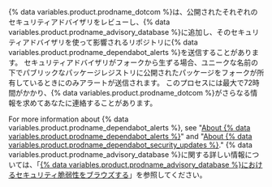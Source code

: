 {% data variables.product.prodname_dotcom %}は、公開されたそれぞれのセキュリティアドバイザリをレビューし、{% data variables.product.prodname_advisory_database %}に追加し、そのセキュリティアドバイザリを使って影響されるリポジトリに{% data variables.product.prodname_dependabot_alerts %}を送信することがあります。 セキュリティアドバイザリがフォークから生ずる場合、ユニークな名前の下でパブリックなパッケージレジストリに公開されたパッケージをフォークが所有しているときにのみアラートが送信されます。 このプロセスには最大で72時間がかかり、{% data variables.product.prodname_dotcom %}がさらなる情報を求めてあなたに連絡することがあります。

For more information about {% data variables.product.prodname_dependabot_alerts %}, see "[About {% data variables.product.prodname_dependabot_alerts %}](/github/managing-security-vulnerabilities/about-alerts-for-vulnerable-dependencies#dependabot-alerts-for-vulnerable-dependencies)" and "[About {% data variables.product.prodname_dependabot_security_updates %}](/github/managing-security-vulnerabilities/about-dependabot-security-updates#about-dependabot-security-updates)." {% data variables.product.prodname_advisory_database %}に関する詳しい情報については、「[{% data variables.product.prodname_advisory_database %}におけるセキュリティ脆弱性をブラウズする](/github/managing-security-vulnerabilities/browsing-security-vulnerabilities-in-the-github-advisory-database)」を参照してください。

